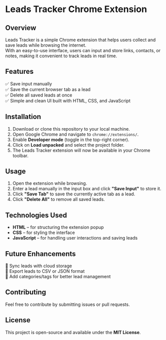 # Leads Tracker Chrome Extension  

## Overview  
Leads Tracker is a simple Chrome extension that helps users collect and save leads while browsing the internet.  
With an easy-to-use interface, users can input and store links, contacts, or notes, making it convenient to track leads in real time.  

## Features  
✅ Save input manually  
✅ Save the current browser tab as a lead  
✅ Delete all saved leads at once  
✅ Simple and clean UI built with HTML, CSS, and JavaScript  

## Installation  
1. Download or clone this repository to your local machine.  
2. Open Google Chrome and navigate to `chrome://extensions/`.  
3. Enable **Developer mode** (toggle in the top-right corner).  
4. Click on **Load unpacked** and select the project folder.  
5. The Leads Tracker extension will now be available in your Chrome toolbar.  

## Usage  
1. Open the extension while browsing.  
2. Enter a lead manually in the input box and click **"Save Input"** to store it.  
3. Click **"Save Tab"** to save the currently active tab as a lead.  
4. Click **"Delete All"** to remove all saved leads.  

## Technologies Used  
- **HTML** – for structuring the extension popup  
- **CSS** – for styling the interface  
- **JavaScript** – for handling user interactions and saving leads  

## Future Enhancements  
🚀 Sync leads with cloud storage  
🚀 Export leads to CSV or JSON format  
🚀 Add categories/tags for better lead management  

## Contributing  
Feel free to contribute by submitting issues or pull requests.  

## License  
This project is open-source and available under the **MIT License**.  
